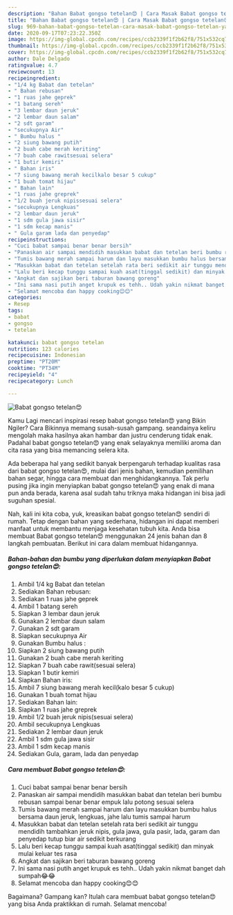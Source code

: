 ```yaml
---
description: "Bahan Babat gongso tetelan😍 | Cara Masak Babat gongso tetelan😍 Yang Enak Dan Mudah"
title: "Bahan Babat gongso tetelan😍 | Cara Masak Babat gongso tetelan😍 Yang Enak Dan Mudah"
slug: 969-bahan-babat-gongso-tetelan-cara-masak-babat-gongso-tetelan-yang-enak-dan-mudah
date: 2020-09-17T07:23:22.350Z
image: https://img-global.cpcdn.com/recipes/ccb2339f1f2b62f8/751x532cq70/babat-gongso-tetelan😍-foto-resep-utama.jpg
thumbnail: https://img-global.cpcdn.com/recipes/ccb2339f1f2b62f8/751x532cq70/babat-gongso-tetelan😍-foto-resep-utama.jpg
cover: https://img-global.cpcdn.com/recipes/ccb2339f1f2b62f8/751x532cq70/babat-gongso-tetelan😍-foto-resep-utama.jpg
author: Dale Delgado
ratingvalue: 4.7
reviewcount: 13
recipeingredient:
- "1/4 kg Babat dan tetelan"
- " Bahan rebusan"
- "1 ruas jahe geprek"
- "1 batang sereh"
- "3 lembar daun jeruk"
- "2 lembar daun salam"
- "2 sdt garam"
- "secukupnya Air"
- " Bumbu halus "
- "2 siung bawang putih"
- "2 buah cabe merah keriting"
- "7 buah cabe rawitsesuai selera"
- "1 butir kemiri"
- " Bahan iris"
- "7 siung bawang merah kecilkalo besar 5 cukup"
- "1 buah tomat hijau"
- " Bahan lain"
- "1 ruas jahe greprek"
- "1/2 buah jeruk nipissesuai selera"
- "secukupnya Lengkuas"
- "2 lembar daun jeruk"
- "1 sdm gula jawa sisir"
- "1 sdm kecap manis"
- " Gula garam lada dan penyedap"
recipeinstructions:
- "Cuci babat sampai benar benar bersih"
- "Panaskan air sampai mendidih masukkan babat dan tetelan beri bumbu rebusan sampai benar benar empuk lalu potong sesuai selera"
- "Tumis bawang merah sampai harum dan layu masukkan bumbu halus bersama daun jeruk, lengkuas, jahe lalu tumis sampai harum"
- "Masukkan babat dan tetelan setelah rata beri sedikit air tunggu mendidih tambahkan jeruk nipis, gula jawa, gula pasir, lada, garam dan penyedap tutup biar air sedikit berkurang"
- "Lalu beri kecap tunggu sampai kuah asat(tinggal sedikit) dan minyak mulai keluar tes rasa"
- "Angkat dan sajikan beri taburan bawang goreng"
- "Ini sama nasi putih anget krupuk es tehh.. Udah yakin nikmat banget dah sumpah😂😂"
- "Selamat mencoba dan happy cooking😊😊"
categories:
- Resep
tags:
- babat
- gongso
- tetelan

katakunci: babat gongso tetelan 
nutrition: 123 calories
recipecuisine: Indonesian
preptime: "PT20M"
cooktime: "PT34M"
recipeyield: "4"
recipecategory: Lunch

---
```



![Babat gongso tetelan😍](https://img-global.cpcdn.com/recipes/ccb2339f1f2b62f8/751x532cq70/babat-gongso-tetelan😍-foto-resep-utama.jpg)

Kamu Lagi mencari inspirasi resep babat gongso tetelan😍 yang Bikin Ngiler? Cara Bikinnya memang susah-susah gampang. seandainya keliru mengolah maka hasilnya akan hambar dan justru cenderung tidak enak. Padahal babat gongso tetelan😍 yang enak selayaknya memiliki aroma dan cita rasa yang bisa memancing selera kita.

Ada beberapa hal yang sedikit banyak berpengaruh terhadap kualitas rasa dari babat gongso tetelan😍, mulai dari jenis bahan, kemudian pemilihan bahan segar, hingga cara membuat dan menghidangkannya. Tak perlu pusing jika ingin menyiapkan babat gongso tetelan😍 yang enak di mana pun anda berada, karena asal sudah tahu triknya maka hidangan ini bisa jadi suguhan spesial.




Nah, kali ini kita coba, yuk, kreasikan babat gongso tetelan😍 sendiri di rumah. Tetap dengan bahan yang sederhana, hidangan ini dapat memberi manfaat untuk membantu menjaga kesehatan tubuh kita. Anda bisa membuat Babat gongso tetelan😍 menggunakan 24 jenis bahan dan 8 langkah pembuatan. Berikut ini cara dalam membuat hidangannya.

<!--inarticleads1-->

##### Bahan-bahan dan bumbu yang diperlukan dalam menyiapkan Babat gongso tetelan😍:

1. Ambil 1/4 kg Babat dan tetelan
1. Sediakan  Bahan rebusan:
1. Sediakan 1 ruas jahe geprek
1. Ambil 1 batang sereh
1. Siapkan 3 lembar daun jeruk
1. Gunakan 2 lembar daun salam
1. Gunakan 2 sdt garam
1. Siapkan secukupnya Air
1. Gunakan  Bumbu halus :
1. Siapkan 2 siung bawang putih
1. Gunakan 2 buah cabe merah keriting
1. Siapkan 7 buah cabe rawit(sesuai selera)
1. Siapkan 1 butir kemiri
1. Siapkan  Bahan iris:
1. Ambil 7 siung bawang merah kecil(kalo besar 5 cukup)
1. Gunakan 1 buah tomat hijau
1. Sediakan  Bahan lain:
1. Siapkan 1 ruas jahe greprek
1. Ambil 1/2 buah jeruk nipis(sesuai selera)
1. Ambil secukupnya Lengkuas
1. Sediakan 2 lembar daun jeruk
1. Ambil 1 sdm gula jawa sisir
1. Ambil 1 sdm kecap manis
1. Sediakan  Gula, garam, lada dan penyedap




<!--inarticleads2-->

##### Cara membuat Babat gongso tetelan😍:

1. Cuci babat sampai benar benar bersih
1. Panaskan air sampai mendidih masukkan babat dan tetelan beri bumbu rebusan sampai benar benar empuk lalu potong sesuai selera
1. Tumis bawang merah sampai harum dan layu masukkan bumbu halus bersama daun jeruk, lengkuas, jahe lalu tumis sampai harum
1. Masukkan babat dan tetelan setelah rata beri sedikit air tunggu mendidih tambahkan jeruk nipis, gula jawa, gula pasir, lada, garam dan penyedap tutup biar air sedikit berkurang
1. Lalu beri kecap tunggu sampai kuah asat(tinggal sedikit) dan minyak mulai keluar tes rasa
1. Angkat dan sajikan beri taburan bawang goreng
1. Ini sama nasi putih anget krupuk es tehh.. Udah yakin nikmat banget dah sumpah😂😂
1. Selamat mencoba dan happy cooking😊😊




Bagaimana? Gampang kan? Itulah cara membuat babat gongso tetelan😍 yang bisa Anda praktikkan di rumah. Selamat mencoba!
